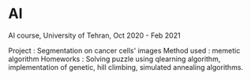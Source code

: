 # AI
 AI course, University of Tehran,  Oct 2020 - Feb 2021
 
Project : Segmentation on cancer cells' images
Method used : memetic algorithm
Homeworks : Solving puzzle using qlearning algorithm, implementation of genetic, hill climbing, simulated annealing algorithms.
